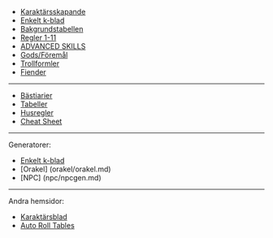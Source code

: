 - [Karaktärsskapande](karaktärsskapande.md)
- [Enkelt k-blad](karaktarsgenerator.md)
- [Bakgrundstabellen](bakgrundstabellen.md)
- [Regler 1-11](regler1-11.md)
- [ADVANCED SKILLS](avanceradeSKILL.md)
- [Gods/Föremål](gods.md)
- [Trollformler](trollformler.md)
- [Fiender](fiender.md)
---  
- [Bästiarier](odjur.md)
- [Tabeller](tabeller.md)
- [Husregler](husregler.md)
- [Cheat Sheet](cheatsheet.md)
---
Generatorer:
- [Enkelt k-blad](karaktarsgenerator.md)
- [Orakel] (orakel/orakel.md) 
- [NPC] (npc/npcgen.md)
---
Andra hemsidor:
- [Karaktärsblad](http://candy-thistle.surge.sh/)
- [Auto Roll Tables](https://autorolltables.github.io/)